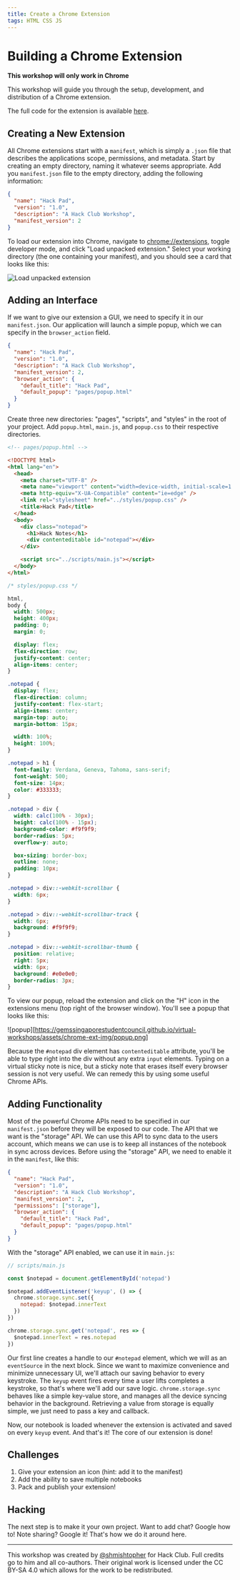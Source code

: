 ```yaml
---
title: Create a Chrome Extension
tags: HTML CSS JS 
---
```


# Building a Chrome Extension

**This workshop will only work in Chrome**

This workshop will guide you through the setup, development, and distribution of a Chrome extension.

The full code for the extension is available [here](https://github.com/shmishtopher/HackPad).

## Creating a New Extension

All Chrome extensions start with a `manifest`, which is simply a `.json` file that describes the applications scope, permissions, and metadata. Start by creating an empty directory, naming it whatever seems appropriate. Add you `manifest.json` file to the empty directory, adding the following information:

```json
{
  "name": "Hack Pad",
  "version": "1.0",
  "description": "A Hack Club Workshop",
  "manifest_version": 2
}
```

To load our extension into Chrome, navigate to [chrome://extensions](chrome://extensions), toggle developer mode, and click "Load unpacked extension." Select your working directory (the one containing your manifest), and you should see a card that looks like this:

![Load unpacked extension](https://gemssingaporestudentcouncil.github.io/virtual-workshops/assets/chrome-ext-img/load_unpacked_extension.png)

## Adding an Interface

If we want to give our extension a GUI, we need to specify it in our `manifest.json`. Our application will launch a simple popup, which we can specify in the `browser_action` field.

```json
{
  "name": "Hack Pad",
  "version": "1.0",
  "description": "A Hack Club Workshop",
  "manifest_version": 2,
  "browser_action": {
    "default_title": "Hack Pad",
    "default_popup": "pages/popup.html"
  }
}
```

Create three new directories: "pages", "scripts", and "styles" in the root of your project. Add `popup.html`, `main.js`, and `popup.css` to their respective directories.

```html
<!-- pages/popup.html -->

<!DOCTYPE html>
<html lang="en">
  <head>
    <meta charset="UTF-8" />
    <meta name="viewport" content="width=device-width, initial-scale=1.0" />
    <meta http-equiv="X-UA-Compatible" content="ie=edge" />
    <link rel="stylesheet" href="../styles/popup.css" />
    <title>Hack Pad</title>
  </head>
  <body>
    <div class="notepad">
      <h1>Hack Notes</h1>
      <div contenteditable id="notepad"></div>
    </div>

    <script src="../scripts/main.js"></script>
  </body>
</html>
```

```css
/* styles/popup.css */

html,
body {
  width: 500px;
  height: 400px;
  padding: 0;
  margin: 0;

  display: flex;
  flex-direction: row;
  justify-content: center;
  align-items: center;
}

.notepad {
  display: flex;
  flex-direction: column;
  justify-content: flex-start;
  align-items: center;
  margin-top: auto;
  margin-bottom: 15px;

  width: 100%;
  height: 100%;
}

.notepad > h1 {
  font-family: Verdana, Geneva, Tahoma, sans-serif;
  font-weight: 500;
  font-size: 14px;
  color: #333333;
}

.notepad > div {
  width: calc(100% - 30px);
  height: calc(100% - 15px);
  background-color: #f9f9f9;
  border-radius: 5px;
  overflow-y: auto;

  box-sizing: border-box;
  outline: none;
  padding: 10px;
}

.notepad > div::-webkit-scrollbar {
  width: 6px;
}

.notepad > div::-webkit-scrollbar-track {
  width: 6px;
  background: #f9f9f9;
}

.notepad > div::-webkit-scrollbar-thumb {
  position: relative;
  right: 5px;
  width: 6px;
  background: #e0e0e0;
  border-radius: 3px;
}
```

To view our popup, reload the extension and click on the "H" icon in the extensions menu (top right of the browser window). You'll see a popup that looks like this:

![popup][https://gemssingaporestudentcouncil.github.io/virtual-workshops/assets/chrome-ext-img/popup.png]

Because the `#notepad` div element has `contenteditable` attribute, you'll be able to type right into the div without any extra `input` elements. Typing on a virtual sticky note is nice, but a sticky note that erases itself every browser session is not very useful. We can remedy this by using some useful Chrome APIs.

## Adding Functionality

Most of the powerful Chrome APIs need to be specified in our `manifest.json` before they will be exposed to our code. The API that we want is the "storage" API. We can use this API to sync data to the users account, which means we can use is to keep all instances of the notebook in sync across devices. Before using the "storage" API, we need to enable it in the `manifest`, like this:

```json
{
  "name": "Hack Pad",
  "version": "1.0",
  "description": "A Hack Club Workshop",
  "manifest_version": 2,
  "permissions": ["storage"],
  "browser_action": {
    "default_title": "Hack Pad",
    "default_popup": "pages/popup.html"
  }
}
```

With the "storage" API enabled, we can use it in `main.js`:

```js
// scripts/main.js

const $notepad = document.getElementById('notepad')

$notepad.addEventListener('keyup', () => {
  chrome.storage.sync.set({
    notepad: $notepad.innerText
  })
})

chrome.storage.sync.get('notepad', res => {
  $notepad.innerText = res.notepad
})
```

Our first line creates a handle to our `#notepad` element, which we will as an `eventSource` in the next block. Since we want to maximize convenience and minimize unnecessary UI, we'll attach our saving behavior to every keystroke. The `keyup` event fires every time a user lifts completes a keystroke, so that's where we'll add our save logic. `chrome.storage.sync` behaves like a simple key-value store, and manages all the device syncing behavior in the background. Retrieving a value from storage is equally simple, we just need to pass a key and callback.

Now, our notebook is loaded whenever the extension is activated and saved on every `keyup` event. And that's it! The core of our extension is done!

## Challenges

1. Give your extension an icon (hint: add it to the manifest)
2. Add the ability to save multiple notebooks
3. Pack and publish your extension!

## Hacking

The next step is to make it your own project. Want to add chat? Google how to! Note sharing? Google it! That's how we do it around here.

-----

This workshop was created by [@shmishtopher](https://github.com/shmishtopher) for Hack Club. Full credits go to him and all co-authors. Their original work is licensed under the CC BY-SA 4.0 which allows for the work to be redistributed.
